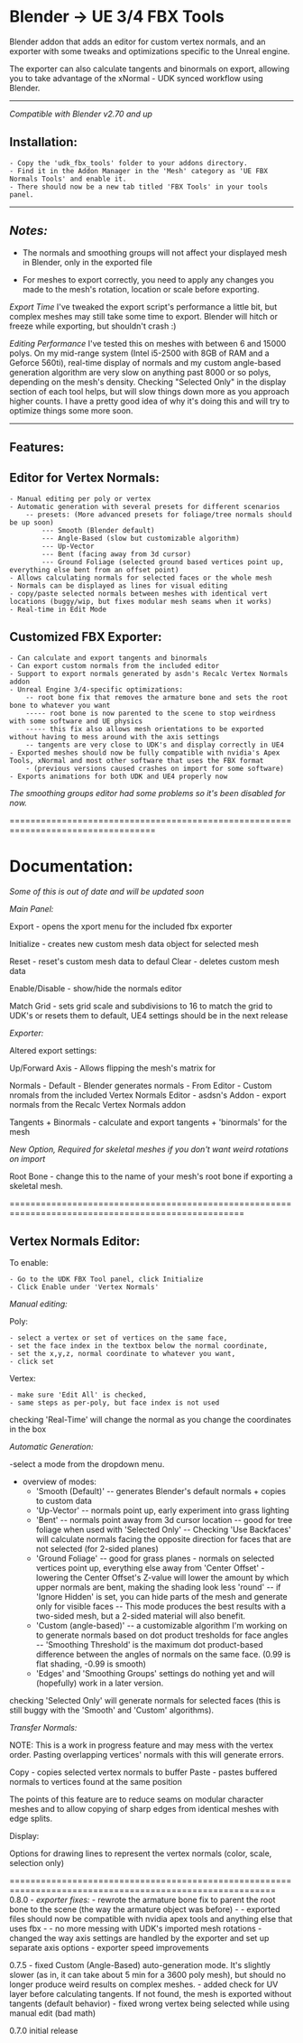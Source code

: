 Blender -> UE 3/4 FBX Tools
===========================

Blender addon that adds an editor for custom vertex normals, and an exporter with some tweaks and optimizations specific to the Unreal engine.

The exporter can also calculate tangents and binormals on export, allowing you to take advantage of the xNormal - UDK synced workflow using Blender.

--------------------------------------------------------------------------

*Compatible with Blender v2.70 and up*

Installation:
-------------

	- Copy the 'udk_fbx_tools' folder to your addons directory.
	- Find it in the Addon Manager in the 'Mesh' category as 'UE FBX Normals Tools' and enable it.
	- There should now be a new tab titled 'FBX Tools' in your tools panel.


--------------------------------------------------------------------------
*Notes:*
--------

- The normals and smoothing groups will not affect your displayed mesh in Blender, only in the exported file

- For meshes to export correctly, you need to apply any changes you made to the mesh's rotation, location or scale before exporting.

*Export Time* 
I've tweaked the export script's performance a little bit, but complex meshes may still take some time to export.
Blender will hitch or freeze while exporting, but shouldn't crash :)

*Editing Performance* 
I've tested this on meshes with between 6 and 15000 polys. On my mid-range system (Intel i5-2500 with 8GB of RAM and a Geforce 560ti),
real-time display of normals and my custom angle-based generation algorithm are very slow on anything past 8000 or so polys, depending on the mesh's
density. Checking "Selected Only" in the display section of each tool helps, but will slow things down more as you approach higher counts. I have a 
pretty good idea of why it's doing this and will try to optimize things some more soon.

---------------------------------------------------------------------------

Features:
---------

Editor for Vertex Normals:
--------------------------

	- Manual editing per poly or vertex
	- Automatic generation with several presets for different scenarios
		-- presets: (More advanced presets for foliage/tree normals should be up soon)
			--- Smooth (Blender default)
			--- Angle-Based (slow but customizable algorithm)
			--- Up-Vector
			--- Bent (facing away from 3d cursor)
			--- Ground Foliage (selected ground based vertices point up, everything else bent from an offset point)
	- Allows calculating normals for selected faces or the whole mesh
	- Normals can be displayed as lines for visual editing
	- copy/paste selected normals between meshes with identical vert locations (buggy/wip, but fixes modular mesh seams when it works)
	- Real-time in Edit Mode


Customized FBX Exporter:
-------------------------

	- Can calculate and export tangents and binormals
	- Can export custom normals from the included editor
	- Support to export normals generated by asdn's Recalc Vertex Normals addon
	- Unreal Engine 3/4-specific optimizations:
		-- root bone fix that removes the armature bone and sets the root bone to whatever you want
		----- root bone is now parented to the scene to stop weirdness with some software and UE physics
		----- this fix also allows mesh orientations to be exported without having to mess around with the axis settings
		-- tangents are very close to UDK's and display correctly in UE4
	- Exported meshes should now be fully compatible with nvidia's Apex Tools, xNormal and most other software that uses the FBX format
		- (previous versions caused crashes on import for some software)
	- Exports animations for both UDK and UE4 properly now


*The smoothing groups editor had some problems so it's been disabled for now.*


==================================================================================

Documentation: 
===========================

*Some of this is out of date and will be updated soon*


*Main Panel:*

Export 					- opens the xport menu for the included fbx exporter

Initialize 				- creates new custom mesh data object for selected mesh

Reset 					- reset's custom mesh data to defaul
Clear 					- deletes custom mesh data

Enable/Disable 			- show/hide the normals editor

Match Grid 				- sets grid scale and subdivisions to 16 to match the grid to UDK's
							or resets them to default, UE4 settings should be in the next release



*Exporter:*

Altered export settings:

Up/Forward Axis 		- Allows flipping the mesh's matrix for 

Normals 				- Default 		- Blender generates normals
						- From Editor 	- Custom nromals from the included Vertex Normals Editor
						- asdsn's Addon - export normals from the Recalc Vertex Normals addon

Tangents + Binormals 	- calculate and export tangents + 'binormals' for the mesh

*New Option, Required for skeletal meshes if you don't want weird rotations on import*

Root Bone				- change this to the name of your mesh's root bone if exporting a skeletal mesh.




===================================================================================================


Vertex Normals Editor:
-----------------------

To enable:

	- Go to the UDK FBX Tool panel, click Initialize
	- Click Enable under 'Vertex Normals'


*Manual editing:*

Poly:

	- select a vertex or set of vertices on the same face,
	- set the face index in the textbox below the normal coordinate,
	- set the x,y,z, normal coordinate to whatever you want,
	- click set

Vertex:

	- make sure 'Edit All' is checked,
	- same steps as per-poly, but face index is not used

checking 'Real-Time' will change the normal as you change the coordinates in the box


*Automatic Generation:*

-select a mode from the dropdown menu.
- overview of modes:
	- 'Smooth (Default)'
		-- generates Blender's default normals + copies to custom data 
	- 'Up-Vector'
		-- normals point up, early experiment into grass lighting
	- 'Bent'
		-- normals point away from 3d cursor location
		-- good for tree foliage when used with 'Selected Only'
		-- Checking 'Use Backfaces' will calculate normals facing the opposite direction for faces that are not selected (for 2-sided planes)
	- 'Ground Foliage'
		-- good for grass planes - normals on selected vertices point up, everything else away from 'Center Offset'
			- lowering the Center Offset's Z-value will lower the amount by which upper normals are bent, making the shading look less 'round'
		-- if 'Ignore Hidden' is set, you can hide parts of the mesh and generate only for visible faces
		-- This mode produces the best results with a two-sided mesh, but a 2-sided material will also benefit.
	- 'Custom (angle-based)'
		-- a customizable algorithm I'm working on to generate normals based on dot product tresholds for face angles
		-- 'Smoothing Threshold' is the maximum dot product-based difference between the angles of normals on the same face. (0.99 is flat shading, -0.99 is smooth)
	- 'Edges' and 'Smoothing Groups' settings do nothing yet and will (hopefully) work in a later version.

checking 'Selected Only' will generate normals for selected faces (this is still buggy with the 'Smooth' and 'Custom' algorithms).


*Transfer Normals:*

NOTE: This is a work in progress feature and may mess with the vertex order. Pasting overlapping vertices' normals with this will generate errors.

Copy - copies selected vertex normals to buffer
Paste - pastes buffered normals to vertices found at the same position

The points of this feature are to reduce seams on modular character meshes and to allow copying of sharp edges from identical meshes with edge splits.


Display:

Options for drawing lines to represent the vertex normals (color, scale, selection only)




=========================================================================================================
0.8.0
	- *exporter fixes:*
	- rewrote the armature bone fix to parent the root bone to the scene (the way the armature object was before)
	- 	- exported files should now be compatible with nvidia apex tools and anything else that uses fbx
	- 	- no more messing with UDK's imported mesh rotations
	- changed the way axis settings are handled by the exporter and set up separate axis options
	- exporter speed improvements

0.7.5
	- fixed Custom (Angle-Based) auto-generation mode. It's slightly slower (as in, it can take about 5 min for a 3600 poly mesh), but should no longer produce weird results on complex meshes.
	- added check for UV layer before calculating tangents. If not found, the mesh is exported without tangents (default behavior)
	- fixed wrong vertex being selected while using manual edit (bad math)

0.7.0	initial release